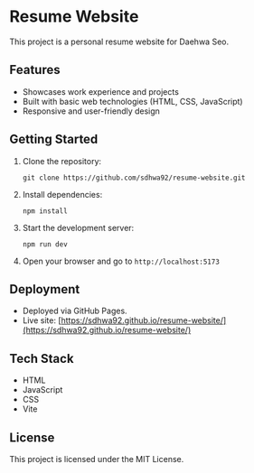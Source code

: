 # Resume Website

This project is a personal resume website for Daehwa Seo.

## Features

- Showcases work experience and projects
- Built with basic web technologies (HTML, CSS, JavaScript)
- Responsive and user-friendly design

## Getting Started

1. Clone the repository:
   ```
   git clone https://github.com/sdhwa92/resume-website.git
   ```
2. Install dependencies:
   ```
   npm install
   ```
3. Start the development server:
   ```
   npm run dev
   ```
4. Open your browser and go to `http://localhost:5173`

## Deployment

- Deployed via GitHub Pages.
- Live site: [https://sdhwa92.github.io/resume-website/](https://sdhwa92.github.io/resume-website/)

## Tech Stack

- HTML
- JavaScript
- CSS
- Vite

## License

This project is licensed under the MIT License.
